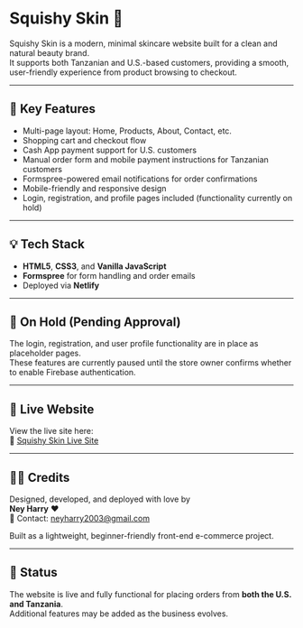 # Squishy Skin 🍃

Squishy Skin is a modern, minimal skincare website built for a clean and natural beauty brand.  
It supports both Tanzanian and U.S.-based customers, providing a smooth, user-friendly experience from product browsing to checkout.

---

## 🌟 Key Features

- Multi-page layout: Home, Products, About, Contact, etc.
- Shopping cart and checkout flow
- Cash App payment support for U.S. customers
- Manual order form and mobile payment instructions for Tanzanian customers
- Formspree-powered email notifications for order confirmations
- Mobile-friendly and responsive design
- Login, registration, and profile pages included (functionality currently on hold)

---

## 💡 Tech Stack

- **HTML5**, **CSS3**, and **Vanilla JavaScript**
- **Formspree** for form handling and order emails
- Deployed via **Netlify**

---

## 🔧 On Hold (Pending Approval)

The login, registration, and user profile functionality are in place as placeholder pages.  
These features are currently paused until the store owner confirms whether to enable Firebase authentication.

---

## 🚀 Live Website

View the live site here:  
🔗 [Squishy Skin Live Site](https://squishyskinshop.com)

---

## 🧑‍🎨 Credits

Designed, developed, and deployed with love by  
**Ney Harry** ❤️  
📧 Contact: [neyharry2003@gmail.com](mailto:neyharry2003@gmail.com)

Built as a lightweight, beginner-friendly front-end e-commerce project.

---

## 📌 Status

The website is live and fully functional for placing orders from **both the U.S. and Tanzania**.  
Additional features may be added as the business evolves.

